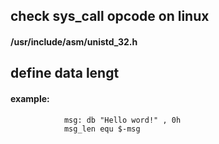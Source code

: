 
## check sys_call opcode on linux 
#### /usr/include/asm/unistd_32.h


## define data lengt 
#### example: 
                msg: db "Hello word!" , 0h 
                msg_len equ $-msg
